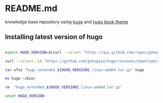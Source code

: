 # README.md

knowledge base repository using [hugo](https://gohugo.io/) and [hugo book theme](https://hugo-book-demo.netlify.app/)


## Installing latest version of hugo

```bash

export HUGO_VERSION=$(curl --silent "https://api.github.com/repos/gohugoio/hugo/releases/latest" | grep '"tag_name":' | sed -nre 's/^[^0-9]*(([0-9]+\.)*[0-9]+).*/\1/p')

curl --silent -LO "https://github.com/gohugoio/hugo/releases/download/v${HUGO_VERSION}/hugo_extended_${HUGO_VERSION}_linux-amd64.tar.gz"

tar xfvz "hugo_extended_${HUGO_VERSION}_linux-amd64.tar.gz" hugo

mv hugo ~/bin/

rm  "hugo_extended_${HUGO_VERSION}_linux-amd64.tar.gz"

unset HUGO_VERSION
```


